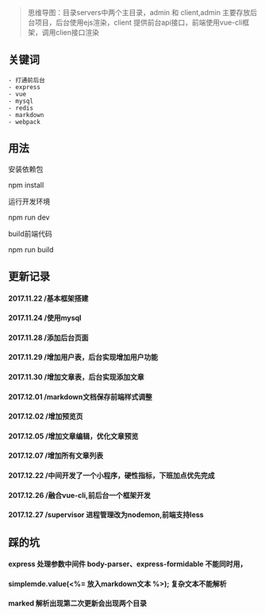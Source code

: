 > 思维导图：目录servers中两个主目录，admin 和 client,admin 主要存放后台项目，后台使用ejs渲染，client 提供前台api接口，前端使用vue-cli框架，调用clien接口渲染

## 关键词

```
- 打通前后台
- express
- vue
- mysql
- redis
- markdown
- webpack
```

## 用法

安装依赖包

npm install

运行开发环境

npm run dev

build前端代码

npm run build

## 更新记录

#### 2017.11.22 /基本框架搭建
#### 2017.11.24 /使用mysql
#### 2017.11.28 /添加后台页面
#### 2017.11.29 /增加用户表，后台实现增加用户功能
#### 2017.11.30 /增加文章表，后台实现添加文章
#### 2017.12.01 /markdown文档保存前端样式调整
#### 2017.12.02 /增加预览页
#### 2017.12.05 /增加文章编辑，优化文章预览
#### 2017.12.07 /增加所有文章列表
#### 2017.12.22 /中间开发了一个小程序，硬性指标，下班加点优先完成
#### 2017.12.26 /融合vue-cli,前后台一个框架开发
#### 2017.12.27 /supervisor 进程管理改为nodemon,前端支持less
 

## 踩的坑

#### express 处理参数中间件 body-parser、express-formidable 不能同时用，
#### simplemde.value(<%= 放入markdown文本 %>); 复杂文本不能解析
#### marked 解析出现第二次更新会出现两个目录




